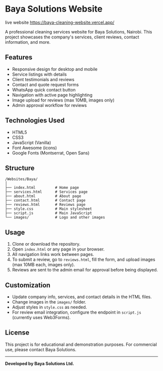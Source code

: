 ﻿# Baya Solutions Website
 
 live website
 https://baya-cleaning-website.vercel.app/

A professional cleaning services website for Baya Solutions, Nairobi. This project showcases the company's services, client reviews, contact information, and more.

## Features

- Responsive design for desktop and mobile
- Service listings with details
- Client testimonials and reviews
- Contact and quote request forms
- WhatsApp quick contact button
- Navigation with active page highlighting
- Image upload for reviews (max 10MB, images only)
- Admin approval workflow for reviews

## Technologies Used

- HTML5
- CSS3
- JavaScript (Vanilla)
- Font Awesome (icons)
- Google Fonts (Montserrat, Open Sans)

## Structure

```
/Websites/Baya/
│
├── index.html         # Home page
├── services.html      # Services page
├── about.html         # About page
├── contact.html       # Contact page
├── reviews.html       # Reviews page
├── style.css          # Main stylesheet
├── script.js          # Main JavaScript
└── images/            # Logo and other images
```

## Usage

1. Clone or download the repository.
2. Open `index.html` or any page in your browser.
3. All navigation links work between pages.
4. To submit a review, go to `reviews.html`, fill the form, and upload images (max 10MB each, images only).
5. Reviews are sent to the admin email for approval before being displayed.

## Customization

- Update company info, services, and contact details in the HTML files.
- Change images in the `images/` folder.
- Adjust styles in `style.css` as needed.
- For review email integration, configure the endpoint in `script.js` (currently uses Web3Forms).

## License

This project is for educational and demonstration purposes. For commercial use, please contact Baya Solutions.

---

**Developed by Baya Solutions Ltd.**

